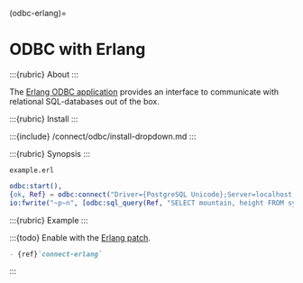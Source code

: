 (odbc-erlang)=

# ODBC with Erlang

:::{rubric} About
:::

The [Erlang ODBC application] provides an interface to communicate
with relational SQL-databases out of the box.

:::{rubric} Install
:::

:::{include} /connect/odbc/install-dropdown.md
:::

:::{rubric} Synopsis
:::

`example.erl`
```erlang
odbc:start(),
{ok, Ref} = odbc:connect("Driver={PostgreSQL Unicode};Server=localhost;Port=5432;Uid=crate;Pwd=crate", []),
io:fwrite("~p~n", [odbc:sql_query(Ref, "SELECT mountain, height FROM sys.summits ORDER BY height DESC LIMIT 3")]),
```

:::{rubric} Example
:::

:::{todo}
Enable with the [Erlang patch](https://github.com/crate/cratedb-guide/pull/420).
```md
- {ref}`connect-erlang`
```
:::


[Erlang ODBC application]: https://www.erlang.org/docs/28/apps/odbc/odbc.html
